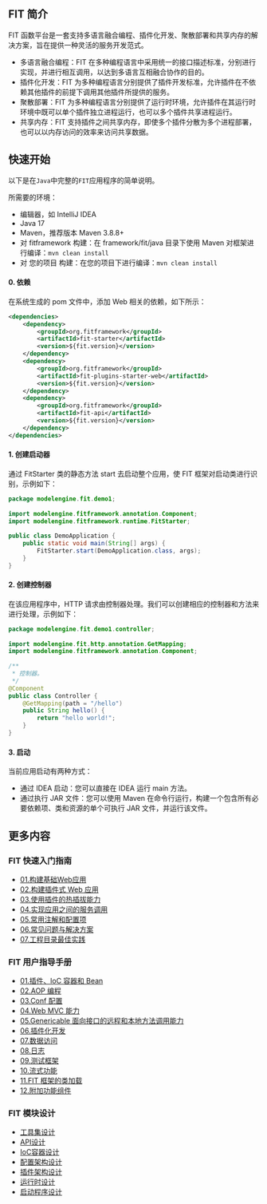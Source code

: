 ## FIT 简介

FIT 函数平台是一套支持多语言融合编程、插件化开发、聚散部署和共享内存的解决方案，旨在提供一种灵活的服务开发范式。
- 多语言融合编程：FIT 在多种编程语言中采用统一的接口描述标准，分别进行实现，并进行相互调用，以达到多语言互相融合协作的目的。
- 插件化开发：FIT 为多种编程语言分别提供了插件开发标准，允许插件在不依赖其他插件的前提下调用其他插件所提供的服务。
- 聚散部署：FIT 为多种编程语言分别提供了运行时环境，允许插件在其运行时环境中既可以单个插件独立进程运行，也可以多个插件共享进程运行。
- 共享内存：FIT 支持插件之间共享内存，即使多个插件分散为多个进程部署，也可以以内存访问的效率来访问共享数据。
## 快速开始

以下是在`Java`中完整的`FIT`应用程序的简单说明。

所需要的环境：

* 编辑器，如 IntelliJ IDEA
* Java 17
* Maven，推荐版本 Maven 3.8.8+
* 对 fitframework 构建：在 framework/fit/java 目录下使用 Maven 对框架进行编译：`mvn clean install`
* 对 您的项目 构建：在您的项目下进行编译：`mvn clean install`
#### 0. 依赖
在系统生成的 pom 文件中，添加 Web 相关的依赖，如下所示：

``` xml
<dependencies>
    <dependency>
        <groupId>org.fitframework</groupId>
        <artifactId>fit-starter</artifactId>
        <version>${fit.version}</version>
    </dependency>
    <dependency>
        <groupId>org.fitframework</groupId>
        <artifactId>fit-plugins-starter-web</artifactId>
        <version>${fit.version}</version>
    </dependency>
    <dependency>
        <groupId>org.fitframework</groupId>
        <artifactId>fit-api</artifactId>
        <version>${fit.version}</version>
    </dependency>
</dependencies>
```
#### 1. 创建启动器
通过 FitStarter 类的静态方法 start 去启动整个应用，使 FIT 框架对启动类进行识别，示例如下：
``` java
package modelengine.fit.demo1;
 
import modelengine.fitframework.annotation.Component;
import modelengine.fitframework.runtime.FitStarter;
 
public class DemoApplication {
    public static void main(String[] args) {
        FitStarter.start(DemoApplication.class, args);
    }
}
```
#### 2. 创建控制器
在该应用程序中，HTTP 请求由控制器处理。我们可以创建相应的控制器和方法来进行处理，示例如下：
``` java
package modelengine.fit.demo1.controller;
 
import modelengine.fit.http.annotation.GetMapping;
import modelengine.fitframework.annotation.Component;
 
/**
 * 控制器。
 */
@Component
public class Controller {
    @GetMapping(path = "/hello")
    public String hello() {
        return "hello world!";
    }
}
```
#### 3. 启动
当前应用启动有两种方式：
- 通过 IDEA 启动：您可以直接在 IDEA 运行 main 方法。
- 通过执行 JAR 文件：您可以使用 Maven 在命令行运行，构建一个包含所有必要依赖项、类和资源的单个可执行 JAR 文件，并运行该文件。


## 更多内容
### FIT 快速入门指南
- [01.构建基础Web应用](../../../docs/framework/fit/java/quick-start-guide/01.%20构建基础%20Web%20应用.md)
- [02.构建插件式 Web 应用](../../../docs/framework/fit/java/quick-start-guide/02.%20构建插件式%20Web%20应用.md)
- [03.使用插件的热插拔能力](../../../docs/framework/fit/java/quick-start-guide/03.%20使用插件的热插拔能力.md)
- [04.实现应用之间的服务调用](../../../docs/framework/fit/java/quick-start-guide/04.%20实现应用之间的服务调用.md)
- [05.常用注解和配置项](../../../docs/framework/fit/java/quick-start-guide/05.%20常用注解和配置项.md)
- [06.常见问题与解决方案](../../../docs/framework/fit/java/quick-start-guide/06.%20常见问题与解决方案.md)
- [07.工程目录最佳实践](../../../docs/framework/fit/java/quick-start-guide/07.%20工程目录最佳实践.md)

### FIT 用户指导手册

- [01.插件、loC 容器和 Bean](../../../docs/framework/fit/java/user-guide-book/01.%20插件%E3%80%81IoC%20容器和%20Bean.md)
- [02.AOP 编程](../../../docs/framework/fit/java/user-guide-book/02.%20AOP%20编程.md)
- [03.Conf 配置](../../../docs/framework/fit/java/user-guide-book/03.%20Conf%20配置.md)
- [04.Web MVC 能力](../../../docs/framework/fit/java/user-guide-book/04.%20Web%20MVC%20能力.md)
- [05.Genericable 面向接口的远程和本地方法调用能力](../../../docs/framework/fit/java/user-guide-book/05.%20Genericable%20面向接口的远程和本地方法调用能力.md)
- [06.插件化开发](../../../docs/framework/fit/java/user-guide-book/06.%20插件化开发.md)
- [07.数据访问](../../../docs/framework/fit/java/user-guide-book/07.%20数据访问.md)
- [08.日志](../../../docs/framework/fit/java/user-guide-book/08.%20日志.md)
- [09.测试框架](../../../docs/framework/fit/java/user-guide-book/09.%20测试框架.md)
- [10.流式功能](../../../docs/framework/fit/java/user-guide-book/10.%20流式功能.md)
- [11.FIT 框架的类加载](../../../docs/framework/fit/java/user-guide-book/11.%20FIT%20框架的类加载.md)
- [12.附加功能组件](../../../docs/framework/fit/java/user-guide-book/12.%20附加功能组件.md)

### FIT 模块设计

- [工具集设计](fit-util/README.md)
- [API设计](fit-api/README.md)
- [IoC容器设计](fit-ioc/README.md)
- [配置架构设计](fit-conf/README.md)
- [插件架构设计](fit-plugin/README.md)
- [运行时设计](fit-runtime/README.md)
- [启动程序设计](fit-launcher/README.md)